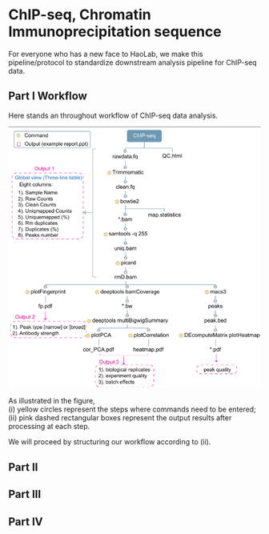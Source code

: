 # ChIP-seq, Chromatin Immunoprecipitation sequence
For everyone who has a new face to HaoLab, we make this pipeline/protocol to standardize downstream analysis pipeline for ChIP-seq data.
## Part I Workflow
Here stands an throughout workflow of ChIP-seq data analysis.

![image](https://github.com/Haolab-BIG/ChIP-seq-Chromatin-Immunoprecipitation-sequence/blob/main/Figure/Firgue1_workflow.png)

As illustrated in the figure, \
(i) yellow circles represent the steps where commands need to be entered; \
(ii) pink dashed rectangular boxes represent the output results after processing at each step. 

We will proceed by structuring our workflow according to (ii).
## Part II
## Part III
## Part IV
